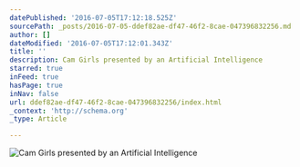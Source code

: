 ```yaml
---
datePublished: '2016-07-05T17:12:18.525Z'
sourcePath: _posts/2016-07-05-ddef82ae-df47-46f2-8cae-047396832256.md
author: []
dateModified: '2016-07-05T17:12:01.343Z'
title: ''
description: Cam Girls presented by an Artificial Intelligence
starred: true
inFeed: true
hasPage: true
inNav: false
url: ddef82ae-df47-46f2-8cae-047396832256/index.html
_context: 'http://schema.org'
_type: Article

---
```

![Cam Girls presented by an Artificial Intelligence](https://the-grid-user-content.s3-us-west-2.amazonaws.com/a98790ca-f9d8-4cb8-9199-9499d628cb3a.jpg)